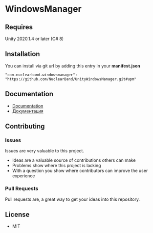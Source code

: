 # WindowsManager

## Requires
Unity 2020.1.4 or later (C# 8)

## Installation
You can install via git url by adding this entry in your **manifest.json**
```
"com.nuclearband.windowsmanager": "https://github.com/NuclearBand/UnityWindowsManager.git#upm"
```

## Documentation
- [Documentation](https://github.com/Tr0sT/UnityWindowsManager/blob/master/Assets/com.nuclearband.windowsmanager/Documentation/DOCUMENTATION.md)
- [Документация](https://github.com/NuclearBand/UnityWindowsManager/blob/master/Assets/com.nuclearband.windowsmanager/Documentation/Documentation.ru.md)

## Contributing

### Issues

Issues are very valuable to this project.

- Ideas are a valuable source of contributions others can make
- Problems show where this project is lacking
- With a question you show where contributors can improve the user experience

### Pull Requests

Pull requests are, a great way to get your ideas into this repository.  

## License

* MIT
